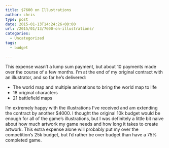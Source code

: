 ```yaml
---
title: $7600 on Illustrations
author: chris
type: post
date: 2015-01-13T14:24:26+00:00
url: /2015/01/13/7600-on-illustrations/
categories:
  - Uncategorized
tags:
  - budget

---
```

This expense wasn&#8217;t a lump sum payment, but about 10 payments made over the course of a few months. I&#8217;m at the end of my original contract with an illustrator, and so far he&#8217;s delivered:

<!--more-->

  * The world map and multiple animations to bring the world map to life
  * 18 original characters
  * 21 battlefield maps

I&#8217;m extremely happy with the illustrations I&#8217;ve received and am extending the contract by another $4000. I thought the original 10k budget would be enough for all of the game&#8217;s illustrations, but I was definitely a little bit naive about how much artwork my game needs and how long it takes to create artwork. This extra expense alone will probably put my over the competition&#8217;s 25k budget, but I&#8217;d rather be over budget than have a 75% completed game.